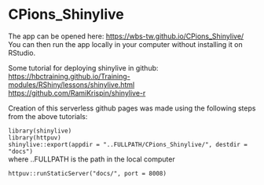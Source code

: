 # CPions_Shinylive  
The app can be opened here: https://wbs-tw.github.io/CPions_Shinylive/  
You can then run the app locally in your computer without installing it on RStudio.  

  
Some tutorial for deploying shinylive in github:  
https://hbctraining.github.io/Training-modules/RShiny/lessons/shinylive.html  
https://github.com/RamiKrispin/shinylive-r  
  
  
  
Creation of this serverless github pages was made using the following steps from the above tutorials:  
  
`library(shinylive)`  
`library(httpuv)`  
`shinylive::export(appdir = "..FULLPATH/CPions_Shinylive/", destdir = "docs")`  
where ..FULLPATH is the path in the local computer  

`httpuv::runStaticServer("docs/", port = 8008)`


